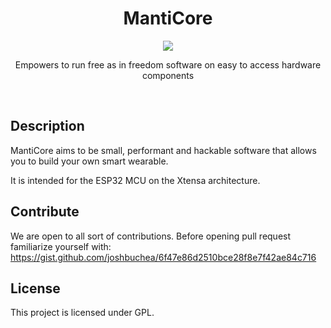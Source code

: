 <h1 align="center">
MantiCore
</h1>
<p align="center">
  <a href="https://github.com/Zaki0xFF/MantiCore/actions/workflows/rust.yml">
    <img src="https://github.com/Zaki0xFF/MantiCore/actions/workflows/rust.yml/badge.svg">
  </a>
</p>
<p align="center">
Empowers to run free as in freedom software on easy to access hardware components
</p>
<br>

## Description
MantiCore aims to be small, performant and hackable software that allows you to build your own smart wearable.

It is intended for the ESP32 MCU on the Xtensa architecture.

## Contribute
We are open to all sort of contributions. Before opening pull request familiarize yourself with: https://gist.github.com/joshbuchea/6f47e86d2510bce28f8e7f42ae84c716

## License
This project is licensed under GPL.
